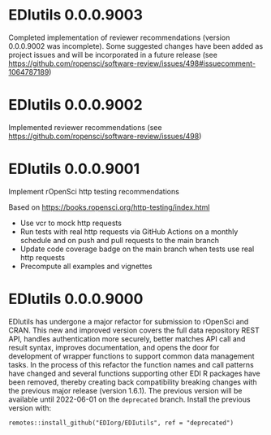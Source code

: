 # EDIutils 0.0.0.9003

Completed implementation of reviewer recommendations (version 0.0.0.9002 was incomplete). Some suggested changes have been added as project issues and will be incorporated in a future release (see https://github.com/ropensci/software-review/issues/498#issuecomment-1064787189)

# EDIutils 0.0.0.9002

Implemented reviewer recommendations (see https://github.com/ropensci/software-review/issues/498)

# EDIutils 0.0.0.9001

Implement rOpenSci http testing recommendations

Based on https://books.ropensci.org/http-testing/index.html

- Use vcr to mock http requests
- Run tests with real http requests via GitHub Actions on a monthly 
  schedule and on push and pull requests to the main branch
- Update code coverage badge on the main branch when tests use real 
  http requests
- Precompute all examples and vignettes

# EDIutils 0.0.0.9000

EDIutils has undergone a major refactor for submission to rOpenSci and CRAN. This new and improved version covers the full data repository REST API, handles authentication more securely, better matches API call and result syntax, improves documentation, and opens the door for development of wrapper functions to support common data management tasks. In the process of this refactor the function names and call patterns have changed and several functions supporting other EDI R packages have been removed, thereby creating back compatibility breaking changes with the previous major release (version 1.6.1). The previous version will be available until 2022-06-01 on the `deprecated` branch. Install the previous version with:

```
remotes::install_github("EDIorg/EDIutils", ref = "deprecated")
```

